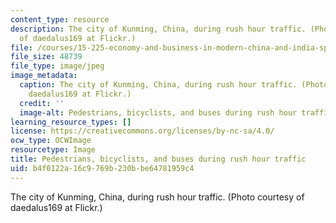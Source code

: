 ```yaml
---
content_type: resource
description: The city of Kunming, China, during rush hour traffic. (Photo courtesy
  of daedalus169 at Flickr.)
file: /courses/15-225-economy-and-business-in-modern-china-and-india-spring-2008/b4f0122a16c9769b230bbe64781959c4_15-225s08.jpg
file_size: 48739
file_type: image/jpeg
image_metadata:
  caption: The city of Kunming, China, during rush hour traffic. (Photo courtesy of
    daedalus169 at Flickr.)
  credit: ''
  image-alt: Pedestrians, bicyclists, and buses during rush hour traffic.
learning_resource_types: []
license: https://creativecommons.org/licenses/by-nc-sa/4.0/
ocw_type: OCWImage
resourcetype: Image
title: Pedestrians, bicyclists, and buses during rush hour traffic
uid: b4f0122a-16c9-769b-230b-be64781959c4
---
```

The city of Kunming, China, during rush hour traffic. (Photo courtesy of daedalus169 at Flickr.)